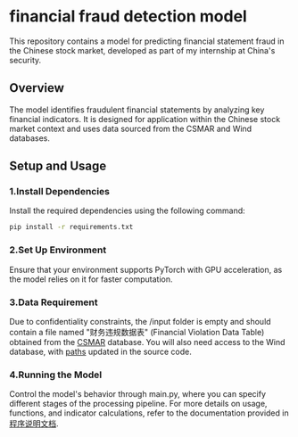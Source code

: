 # financial fraud detection model

This repository contains a model for predicting financial statement fraud in the Chinese stock market, developed as part of my internship at China's security.

## Overview

The model identifies fraudulent financial statements by analyzing key financial indicators. It is designed for application within the Chinese stock market context and uses data sourced from the CSMAR and Wind databases.

## Setup and Usage

### 1.Install Dependencies

Install the required dependencies using the following command:

```bash
pip install -r requirements.txt
```

### 2.Set Up Environment

Ensure that your environment supports PyTorch with GPU acceleration, as the model relies on it for faster computation.

### 3.Data Requirement

Due to confidentiality constraints, the /input folder is empty and should contain a file named "财务违规数据表" (Financial Violation Data Table) obtained from the [CSMAR](https://data.csmar.com/) database. You will also need access to the Wind database, with [paths](./main.py#L27) updated in the source code.

### 4.Running the Model

Control the model's behavior through main.py, where you can specify different stages of the processing pipeline. For more details on usage, functions, and indicator calculations, refer to the documentation provided in [程序说明文档](./程序说明（使用方法，函数文档，指标计算公式）.docx).


